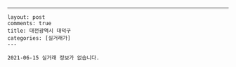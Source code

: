 ---
    layout: post
    comments: true
    title: 대전광역시 대덕구
    categories: [실거래가]
    ---

    2021-06-15 실거래 정보가 없습니다.

    
